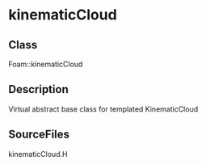 # kinematicCloud 
## Class
Foam::kinematicCloud

## Description
Virtual abstract base class for templated KinematicCloud

## SourceFiles
kinematicCloud.H

